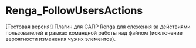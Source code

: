 # Renga_FollowUsersActions
[Тестовая версия!] Плагин для САПР Renga для слежения за действиями пользователей в рамках командной работы над файлом (исключение вероятности изменения чужих элементов).
